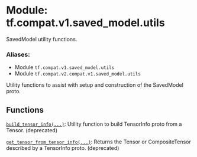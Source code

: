 <div itemscope itemtype="http://developers.google.com/ReferenceObject">
<meta itemprop="name" content="tf.compat.v1.saved_model.utils" />
<meta itemprop="path" content="Stable" />
</div>

# Module: tf.compat.v1.saved_model.utils

SavedModel utility functions.

### Aliases:

* Module `tf.compat.v1.saved_model.utils`
* Module `tf.compat.v2.compat.v1.saved_model.utils`

<!-- Placeholder for "Used in" -->

Utility functions to assist with setup and construction of the SavedModel proto.

## Functions

[`build_tensor_info(...)`](../../../../tf/saved_model/build_tensor_info.md): Utility function to build TensorInfo proto from a Tensor. (deprecated)

[`get_tensor_from_tensor_info(...)`](../../../../tf/saved_model/get_tensor_from_tensor_info.md): Returns the Tensor or CompositeTensor described by a TensorInfo proto. (deprecated)

